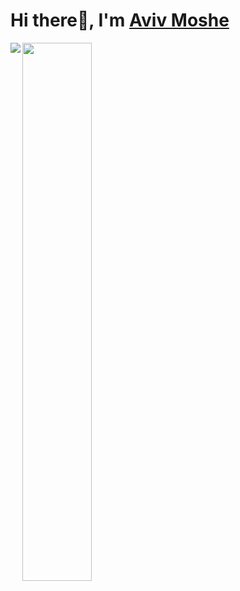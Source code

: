 # Hi there👋, I'm [Aviv Moshe](https://www.linkedin.com/in/aviv-moshe/)

<img align="left" src="https://github-readme-stats.vercel.app/api?username=avivmoshe11&show_icons=true&theme=radical"/>

<img align="left" width="47%" src="https://github-readme-stats.vercel.app/api/top-langs/?username=avivmoshe11"/>




<!--
**avivmoshe11/avivmoshe11** is a ✨ _special_ ✨ repository because its `README.md` (this file) appears on your GitHub profile.


Here are some ideas to get you started:

- 🔭 I’m currently working on ...
- 🌱 I’m currently learning ...
- 👯 I’m looking to collaborate on ...
- 🤔 I’m looking for help with ...
- 💬 Ask me about ...
- 📫 How to reach me: ...
- 😄 Pronouns: ...
- ⚡ Fun fact: ...
-->
